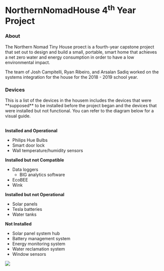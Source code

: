 # NorthernNomadHouse 4<sup>th</sup> Year Project #

<h3>About</h3>
The Northern Nomad Tiny House proect is a fourth-year capstone project that set out to design and build a small, portable, smart home that achieves a net zero water and energy consumption in  order to have a low environmental impact. 

The team of Josh Campitelli, Ryan Ribeiro, and Arsalan Sadiq worked on the systems integration for the house for the 2018 - 2019 school year.

<h3>Devices</h3>
This is a list of the devices in the housem includes the devices that were **supposed** to be installed before the project began and the devices that were installed but not functional. You can refer to the diagram below for a visual guide.</br></br>

**Installed and Operational**
- Philips Hue Bulbs
- Smart door lock
- Wall temperature/humidity sensors
  
**Installed but not Compatible**
- Data loggers
  - BIG analytics software
- EcoBEE
- Wink

**Installed but not Operational**
- Solar panels
- Tesla batteries
- Water tanks

**Not Installed**
- Solar panel system hub
- Battery management system
- Energy monitoring system
- Water reclamation system
- Window sensors

![](https://github.com/joshcampitelli/NorthernNomadHouse/blob/readmeRevisions/docs/full%20house%20diagram.png)

